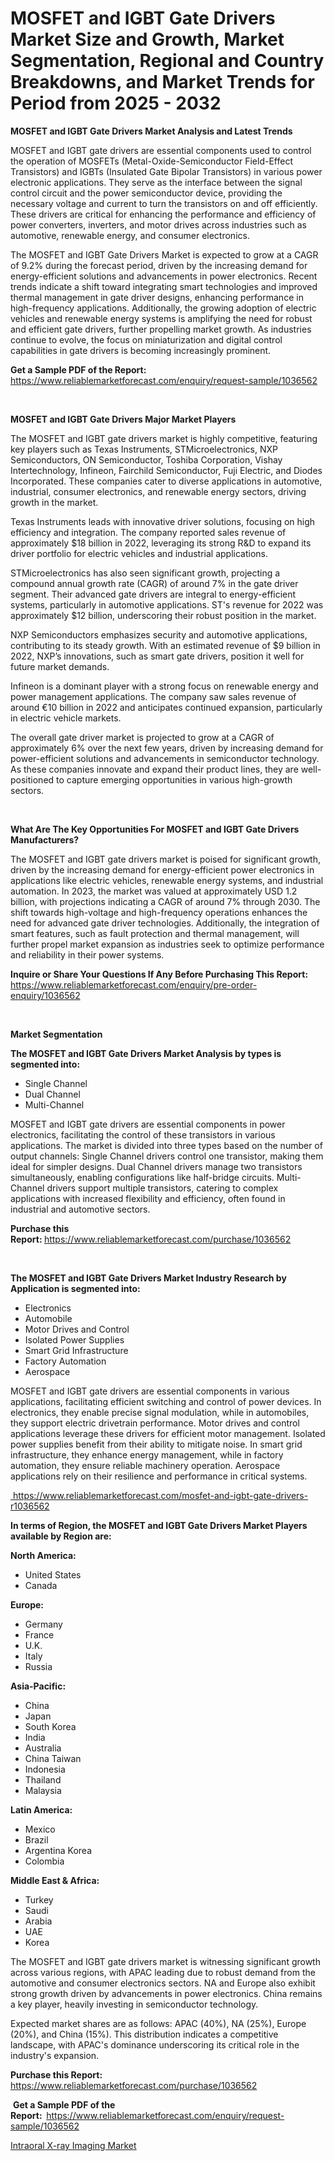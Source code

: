 <p><h1>MOSFET and IGBT Gate Drivers Market Size and Growth, Market Segmentation, Regional and Country Breakdowns, and Market Trends for Period from 2025 -  2032</h1></p><p><strong>MOSFET and IGBT Gate Drivers Market Analysis and Latest Trends</strong></p>
<p><p>MOSFET and IGBT gate drivers are essential components used to control the operation of MOSFETs (Metal-Oxide-Semiconductor Field-Effect Transistors) and IGBTs (Insulated Gate Bipolar Transistors) in various power electronic applications. They serve as the interface between the signal control circuit and the power semiconductor device, providing the necessary voltage and current to turn the transistors on and off efficiently. These drivers are critical for enhancing the performance and efficiency of power converters, inverters, and motor drives across industries such as automotive, renewable energy, and consumer electronics.</p><p>The MOSFET and IGBT Gate Drivers Market is expected to grow at a CAGR of 9.2% during the forecast period, driven by the increasing demand for energy-efficient solutions and advancements in power electronics. Recent trends indicate a shift toward integrating smart technologies and improved thermal management in gate driver designs, enhancing performance in high-frequency applications. Additionally, the growing adoption of electric vehicles and renewable energy systems is amplifying the need for robust and efficient gate drivers, further propelling market growth. As industries continue to evolve, the focus on miniaturization and digital control capabilities in gate drivers is becoming increasingly prominent.</p></p>
<p><strong>Get a Sample PDF of the Report:&nbsp;</strong> <a href="https://www.reliablemarketforecast.com/enquiry/request-sample/1036562?utm_campaign=2781&utm_medium=2&utm_source=Github&utm_content=ia&utm_term=21032025&utm_id=mosfet-and-igbt-gate-drivers">https://www.reliablemarketforecast.com/enquiry/request-sample/1036562</a></p>
<p>&nbsp;</p>
<p><strong>MOSFET and IGBT Gate Drivers Major Market Players</strong></p>
<p><p>The MOSFET and IGBT gate drivers market is highly competitive, featuring key players such as Texas Instruments, STMicroelectronics, NXP Semiconductors, ON Semiconductor, Toshiba Corporation, Vishay Intertechnology, Infineon, Fairchild Semiconductor, Fuji Electric, and Diodes Incorporated. These companies cater to diverse applications in automotive, industrial, consumer electronics, and renewable energy sectors, driving growth in the market.</p><p>Texas Instruments leads with innovative driver solutions, focusing on high efficiency and integration. The company reported sales revenue of approximately $18 billion in 2022, leveraging its strong R&D to expand its driver portfolio for electric vehicles and industrial applications.</p><p>STMicroelectronics has also seen significant growth, projecting a compound annual growth rate (CAGR) of around 7% in the gate driver segment. Their advanced gate drivers are integral to energy-efficient systems, particularly in automotive applications. ST's revenue for 2022 was approximately $12 billion, underscoring their robust position in the market.</p><p>NXP Semiconductors emphasizes security and automotive applications, contributing to its steady growth. With an estimated revenue of $9 billion in 2022, NXP’s innovations, such as smart gate drivers, position it well for future market demands.</p><p>Infineon is a dominant player with a strong focus on renewable energy and power management applications. The company saw sales revenue of around €10 billion in 2022 and anticipates continued expansion, particularly in electric vehicle markets.</p><p>The overall gate driver market is projected to grow at a CAGR of approximately 6% over the next few years, driven by increasing demand for power-efficient solutions and advancements in semiconductor technology. As these companies innovate and expand their product lines, they are well-positioned to capture emerging opportunities in various high-growth sectors.</p></p>
<p>&nbsp;</p>
<p><strong>What Are The Key Opportunities For MOSFET and IGBT Gate Drivers Manufacturers?</strong></p>
<p><p>The MOSFET and IGBT gate drivers market is poised for significant growth, driven by the increasing demand for energy-efficient power electronics in applications like electric vehicles, renewable energy systems, and industrial automation. In 2023, the market was valued at approximately USD 1.2 billion, with projections indicating a CAGR of around 7% through 2030. The shift towards high-voltage and high-frequency operations enhances the need for advanced gate driver technologies. Additionally, the integration of smart features, such as fault protection and thermal management, will further propel market expansion as industries seek to optimize performance and reliability in their power systems.</p></p>
<p><strong>Inquire or Share Your Questions If Any Before Purchasing This Report:</strong> <a href="https://www.reliablemarketforecast.com/enquiry/pre-order-enquiry/1036562?utm_campaign=2781&utm_medium=2&utm_source=Github&utm_content=ia&utm_term=21032025&utm_id=mosfet-and-igbt-gate-drivers">https://www.reliablemarketforecast.com/enquiry/pre-order-enquiry/1036562</a></p>
<p>&nbsp;</p>
<p><strong>Market Segmentation</strong></p>
<p><strong>The MOSFET and IGBT Gate Drivers Market Analysis by types is segmented into:</strong></p>
<p><ul><li>Single Channel</li><li>Dual Channel</li><li>Multi-Channel</li></ul></p>
<p><p>MOSFET and IGBT gate drivers are essential components in power electronics, facilitating the control of these transistors in various applications. The market is divided into three types based on the number of output channels: Single Channel drivers control one transistor, making them ideal for simpler designs. Dual Channel drivers manage two transistors simultaneously, enabling configurations like half-bridge circuits. Multi-Channel drivers support multiple transistors, catering to complex applications with increased flexibility and efficiency, often found in industrial and automotive sectors.</p></p>
<p><strong>Purchase this Report:&nbsp;</strong><a href="https://www.reliablemarketforecast.com/purchase/1036562?utm_campaign=2781&utm_medium=2&utm_source=Github&utm_content=ia&utm_term=21032025&utm_id=mosfet-and-igbt-gate-drivers">https://www.reliablemarketforecast.com/purchase/1036562</a></p>
<p>&nbsp;</p>
<p><strong>The MOSFET and IGBT Gate Drivers Market Industry Research by Application is segmented into:</strong></p>
<p><ul><li>Electronics</li><li>Automobile</li><li>Motor Drives and Control</li><li>Isolated Power Supplies</li><li>Smart Grid Infrastructure</li><li>Factory Automation</li><li>Aerospace</li></ul></p>
<p><p>MOSFET and IGBT gate drivers are essential components in various applications, facilitating efficient switching and control of power devices. In electronics, they enable precise signal modulation, while in automobiles, they support electric drivetrain performance. Motor drives and control applications leverage these drivers for efficient motor management. Isolated power supplies benefit from their ability to mitigate noise. In smart grid infrastructure, they enhance energy management, while in factory automation, they ensure reliable machinery operation. Aerospace applications rely on their resilience and performance in critical systems.</p></p>
<p><a href="https://www.reliablemarketforecast.com/mosfet-and-igbt-gate-drivers-r1036562?utm_campaign=2781&utm_medium=2&utm_source=Github&utm_content=ia&utm_term=21032025&utm_id=mosfet-and-igbt-gate-drivers">&nbsp;https://www.reliablemarketforecast.com/mosfet-and-igbt-gate-drivers-r1036562</a></p>
<p><strong>In terms of Region, the MOSFET and IGBT Gate Drivers Market Players available by Region are:</strong></p>
<p>
    <p> <strong> North America: </strong>
        <ul>
            <li>United States</li>
            <li>Canada</li>
        </ul>
        </p> 
    <p> <strong> Europe: </strong>
        <ul>
            <li>Germany</li>
            <li>France</li>
            <li>U.K.</li>
            <li>Italy</li>
            <li>Russia</li>
        </ul>
        </p> 
    <p> <strong> Asia-Pacific: </strong>
        <ul>
            <li>China</li>
            <li>Japan</li>
            <li>South Korea</li>
            <li>India</li>
            <li>Australia</li>
            <li>China Taiwan</li>
            <li>Indonesia</li>
            <li>Thailand</li>
            <li>Malaysia</li>
        </ul>
        </p> 
    <p> <strong> Latin America: </strong>
        <ul>
            <li>Mexico</li>
            <li>Brazil</li>
            <li>Argentina Korea</li>
            <li>Colombia</li>
        </ul>
        </p> 
    <p> <strong> Middle East & Africa: </strong>
        <ul>
            <li>Turkey</li>
            <li>Saudi</li>
            <li>Arabia</li>
            <li>UAE</li>
            <li>Korea</li>
        </ul>
    </p>
    </p>
<p><p>The MOSFET and IGBT gate drivers market is witnessing significant growth across various regions, with APAC leading due to robust demand from the automotive and consumer electronics sectors. NA and Europe also exhibit strong growth driven by advancements in power electronics. China remains a key player, heavily investing in semiconductor technology. </p><p>Expected market shares are as follows: APAC (40%), NA (25%), Europe (20%), and China (15%). This distribution indicates a competitive landscape, with APAC's dominance underscoring its critical role in the industry's expansion.</p></p>
<p><strong>Purchase this Report: </strong><a href="https://www.reliablemarketforecast.com/purchase/1036562?utm_campaign=2781&utm_medium=2&utm_source=Github&utm_content=ia&utm_term=21032025&utm_id=mosfet-and-igbt-gate-drivers">https://www.reliablemarketforecast.com/purchase/1036562</a></p>
<p>&nbsp;<strong>Get a Sample PDF of the Report:&nbsp;&nbsp;</strong><a href="https://www.reliablemarketforecast.com/enquiry/request-sample/1036562?utm_campaign=2781&utm_medium=2&utm_source=Github&utm_content=ia&utm_term=21032025&utm_id=mosfet-and-igbt-gate-drivers">https://www.reliablemarketforecast.com/enquiry/request-sample/1036562</a></p>
<p><strong></strong></p>
<p><p><a href="https://github.com/tambraunrue691969/Market-Research-Report-List-1/blob/main/intraoral-x-ray-imaging-market.md?utm_campaign=2781&utm_medium=2&utm_source=Github&utm_content=ia&utm_term=21032025&utm_id=mosfet-and-igbt-gate-drivers">Intraoral X-ray Imaging Market</a></p></p>